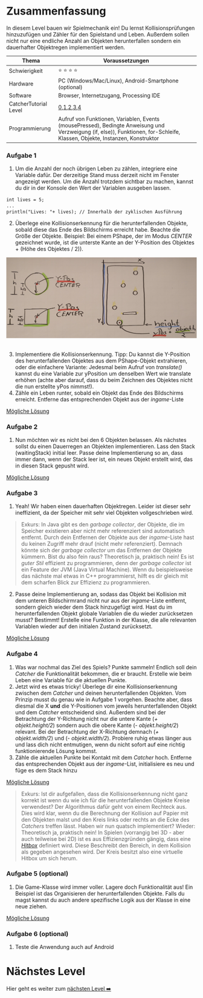 # Zusammenfassung
In diesem Level bauen wir Spielmechanik ein! Du lernst Kollisionsprüfungen hinzuzufügen und Zähler für den Spielstand und Leben. Außerdem sollen nicht nur eine endliche Anzahl an Objekten herunterfallen sondern ein dauerhafter Objektregen implementiert werden.

| Thema                 | Voraussetzungen         |
| --------------------- | ----------------------- |
| Schwierigkeit         | :star: :star: :star: :star:          |
| Hardware              | PC (Windows/Mac/Linux), Android-Smartphone (optional)  |
| Software              | Browser, Internetzugang, Processing IDE  |
| CatcherTutorial Level | [0](https://github.com/Flocksserver/CatcherTutorial/blob/master/tutorial/Level0/Processing_Tutorial_Level_%230-CatcherGameTutorial.md),[1](https://github.com/Flocksserver/CatcherTutorial/blob/master/tutorial/Level1/Processing_Tutorial_Level_%231-CatcherGameTutorial.md),[2](https://github.com/Flocksserver/CatcherTutorial/blob/master/tutorial/Level2/Processing_Tutorial_Level_%232-CatcherGameTutorial.md),[3](https://github.com/Flocksserver/CatcherTutorial/blob/master/tutorial/Level3/Processing_Tutorial_Level_%233-CatcherGameTutorial.md),[4](https://github.com/Flocksserver/CatcherTutorial/blob/master/tutorial/Level4/Processing_Tutorial_Level_%234-CatcherGameTutorial.md)                       |
| Programmierung        | Aufruf von Funktionen, Variablen,  Events (mousePressed), Bedingte Anweisung und Verzweigung (if, else)), Funktionen, for-Schleife, Klassen, Objekte, Instanzen, Konstruktor|

### Aufgabe 1
1. Um die Anzahl der noch übrigen Leben zu zählen, integriere eine Variable dafür. Der derzeitige Stand muss derzeit nicht im Fenster angezeigt werden. Um die Anzahl trotzdem sichtbar zu machen, kannst du dir in der Konsole den Wert der Variablen ausgeben lassen.
```processing
int lives = 5;
...
println("Lives: "+ lives); // Innerhalb der zyklischen Ausführung
```
2. Überlege eine Kollisionserkennung für die herunterfallenden Objekte, sobald diese das Ende des Bildschirms erreicht habe. Beachte die Größe der Objekte. Beispiel: Bei einem PShape, der im Modus *CENTER* gezeichnet wurde, ist die unterste Kante an der Y-Position des Objektes + (Höhe des Objektes / 2)).
<div>
<img src="https://github.com/Flocksserver/CatcherTutorial/raw/master/tutorial/Level5/collision.png" width="600">
</div>
<br>

3. Implementiere die Kollisionserkennung. Tipp: Du kannst die Y-Position des herunterfallenden Objektes aus dem PShape-Objekt extrahieren, oder die einfachere Variante: Jedesmal beim Aufruf von *translate()* kannst du eine Variable zur yPosition um denselben Wert wie translate erhöhen (achte aber darauf, dass du beim Zeichnen des Objektes nicht die nun erstellte yPos nimmst!).
4. Zähle ein Leben runter, sobald ein Objekt das Ende des Bildschirms erreicht. Entferne das entsprechenden Objekt aus der *ingame*-Liste

[Mögliche Lösung](https://github.com/Flocksserver/CatcherTutorial/blob/master/tutorial/Level5/CatcherTutorialLevel5A1)

### Aufgabe 2
1. Nun möchten wir es nicht bei den 6 Objekten belassen. Als nächstes sollst du einen Dauerregen an Objekten implementieren. Lass den Stack (waitingStack) initial leer. Passe deine Implementierung so an, dass immer dann, wenn der Stack leer ist, ein neues Objekt erstellt wird, das in diesen Stack gepusht wird.

[Mögliche Lösung](https://github.com/Flocksserver/CatcherTutorial/blob/master/tutorial/Level5/CatcherTutorialLevel5A2)

### Aufgabe 3
1. Yeah! Wir haben einen dauerhaften Objektregen. Leider ist dieser sehr ineffizient, da der Speicher mit sehr viel Objekten vollgeschrieben wird.
> Exkurs: In Java gibt es den *garbage collector*, der Objekte, die im Speicher existieren aber nicht mehr referenziert sind automatisch entfernt. Durch dein Entfernen der Objekte aus der *ingame*-Liste hast du keinen Zugriff mehr drauf (nicht mehr referenziert). Demnach könnte sich der *garbage collector* um das Entfernen der Objekte kümmern. Bist du also fein raus? Theoretisch ja, praktisch nein! Es ist *guter Stil* effizient zu programmieren, denn der *garbage collector* ist ein Feature der JVM (Java Virtual Machine). Wenn du beispielsweise das nächste mal etwas in C++ programmierst, hilft es dir gleich mit dem scharfen Blick zur Effizienz zu programmieren.

2. Passe deine Implementierung an, sodass das Objekt bei Kollision mit dem unteren Bildschirmrand nicht nur aus der *ingame*-Liste entfernt, sondern gleich wieder dem Stack hinzugefügt wird. Hast du im herunterfallenden Objekt globale Variablen die du wieder zurücksetzen musst? Bestimmt! Erstelle eine Funktion in der Klasse, die alle relevanten Variablen wieder auf den initialen Zustand zurücksetzt.

[Mögliche Lösung](https://github.com/Flocksserver/CatcherTutorial/blob/master/tutorial/Level5/CatcherTutorialLevel5A3)

### Aufgabe 4
1. Was war nochmal das Ziel des Spiels? Punkte sammeln! Endlich soll dein *Catcher* die Funktionalität bekommen, die er braucht. Erstelle wie beim Leben eine Variable für die aktuellen Punkte.
2. Jetzt wird es etwas tricky! Überlege dir eine Kollisionserkennung zwischen dem *Catcher* und deinen herunterfallenden Objekten. Vom Prinzip musst du genau wie in Aufgabe 1 vorgehen. Beachte aber, dass diesmal die X **und** die Y-Positionen vom jeweils herunterfallenden Objekt und dem *Catcher* entscheidend sind. Außerdem sind bei der Betrachtung der Y-Richtung nicht nur die untere Kante (*+ objekt.height/2*) sondern auch die obere Kante (*- objekt.height/2*) relevant. Bei der Betrachtung der X-Richtung demnach (*+ objekt.width/2*) und (*- objekt.width/2*). Probiere ruhig etwas länger aus und lass dich nicht entmutigen, wenn du nicht sofort auf eine richtig funktionierende Lösung kommst.
3. Zähle die aktuellen Punkte bei Kontakt mit dem *Catcher* hoch. Entferne das entsprechenden Objekt aus der *ingame*-List, initialisiere es neu und füge es dem Stack hinzu

[Mögliche Lösung](https://github.com/Flocksserver/CatcherTutorial/blob/master/tutorial/Level5/CatcherTutorialLevel5A4)

> Exkurs: Ist dir aufgefallen, dass die Kollisionserkennung nicht ganz korrekt ist wenn du wie ich für die herunterfallenden Objekte Kreise verwendest? Der Algorithmus dafür geht von einem Rechteck aus. Dies wird klar, wenn du die Berechnung der Kollision auf Papier mit den Objekten malst und den Kreis links oder rechts an die Ecke des *Catchers* treffen lässt. Haben wir nun quatsch implementiert? Wieder: Theoretisch ja, praktisch nein! In Spielen (vorrangig bei 3D - aber auch teilweise bei 2D) ist es aus Effizienzgründen gängig, dass eine [*Hitbox*](https://de.wikipedia.org/wiki/Hitbox) definiert wird. Diese Beschreibt den Bereich, in dem Kollision als gegeben angesehen wird. Der Kreis besitzt also eine virtuelle Hitbox um sich herum.

### Aufgabe 5 (optional)
1. Die Game-Klasse wird immer voller. Lagere doch Funktionalität aus! Ein Beispiel ist das Organisieren der herunterfallenden Objekte. Falls du magst kannst du auch andere spezifische Logik aus der Klasse in eine neue ziehen.

[Mögliche Lösung](https://github.com/Flocksserver/CatcherTutorial/blob/master/tutorial/Level5/CatcherTutorialLevel5A5)

### Aufgabe 6 (optional)
1. Teste die Anwendung auch auf Android

# Nächstes Level
Hier geht es weiter zum [nächsten Level :arrow_right:](https://github.com/Flocksserver/CatcherTutorial/blob/master/tutorial/Level6/Processing_Tutorial_Level_%236-CatcherGameTutorial.md)
